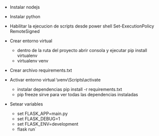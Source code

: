 * Instalar nodejs
* Instalar python

* Habilitar la ejecucion de scripts desde power shell Set-ExecutionPolicy RemoteSigned

* Crear entorno virtual
    - dentro de la ruta del proyecto abrir consola y ejecutar pip install virtualenv
    - virtualenv venv

* Crear archivo requirements.txt

* Activar entorno virtual \venv\Scripts\activate
    - instalar dependencias pip install -r requirements.txt
    - pip freeze sirve para ver todas las dependencias instaladas

* Setear variables
    - set FLASK_APP=main.py
    - set FLASK_DEBUG=1
    - set FLASK_ENV=development
    - flask run`